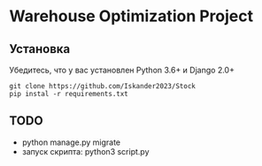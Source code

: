 # Warehouse Optimization Project


## Установка
Убедитесь, что у вас установлен Python 3.6+ и Django 2.0+
```
git clone https://github.com/Iskander2023/Stock
pip instal -r requirements.txt
```
## TODO
* python manage.py migrate
* запуск скрипта: python3 script.py

